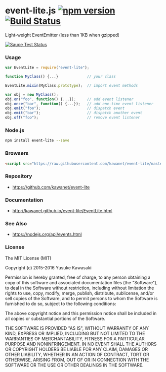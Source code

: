 # event-lite.js [![npm version](https://badge.fury.io/js/event-lite.svg)](http://badge.fury.io/js/event-lite) [![Build Status](https://travis-ci.org/kawanet/event-lite.svg?branch=master)](https://travis-ci.org/kawanet/event-lite)

Light-weight EventEmitter (less than 1KB when gzipped)

[![Sauce Test Status](https://saucelabs.com/browser-matrix/event-lite.svg)](https://saucelabs.com/u/event-lite)

### Usage

```js
var EventLite = require("event-lite");

function MyClass() {...}             // your class

EventLite.mixin(MyClass.prototype);  // import event methods

var obj = new MyClass();
obj.on("foo", function() {...});     // add event listener
obj.once("bar", function() {...});   // add one-time event listener
obj.emit("foo");                     // dispatch event
obj.emit("bar");                     // dispatch another event
obj.off("foo");                      // remove event listener
```

### Node.js

```sh
npm install event-lite --save
```

### Browsers

```html
<script src="https://raw.githubusercontent.com/kawanet/event-lite/master/dist/event-lite.min.js"></script>
```

### Repository

- https://github.com/kawanet/event-lite

### Documentation

- http://kawanet.github.io/event-lite/EventLite.html

### See Also

- https://nodejs.org/api/events.html

### License

The MIT License (MIT)

Copyright (c) 2015-2016 Yusuke Kawasaki

Permission is hereby granted, free of charge, to any person obtaining a copy
of this software and associated documentation files (the "Software"), to deal
in the Software without restriction, including without limitation the rights
to use, copy, modify, merge, publish, distribute, sublicense, and/or sell
copies of the Software, and to permit persons to whom the Software is
furnished to do so, subject to the following conditions:

The above copyright notice and this permission notice shall be included in all
copies or substantial portions of the Software.

THE SOFTWARE IS PROVIDED "AS IS", WITHOUT WARRANTY OF ANY KIND, EXPRESS OR
IMPLIED, INCLUDING BUT NOT LIMITED TO THE WARRANTIES OF MERCHANTABILITY,
FITNESS FOR A PARTICULAR PURPOSE AND NONINFRINGEMENT. IN NO EVENT SHALL THE
AUTHORS OR COPYRIGHT HOLDERS BE LIABLE FOR ANY CLAIM, DAMAGES OR OTHER
LIABILITY, WHETHER IN AN ACTION OF CONTRACT, TORT OR OTHERWISE, ARISING FROM,
OUT OF OR IN CONNECTION WITH THE SOFTWARE OR THE USE OR OTHER DEALINGS IN THE
SOFTWARE.
